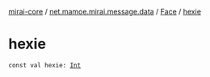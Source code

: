 [mirai-core](../../index.md) / [net.mamoe.mirai.message.data](../index.md) / [Face](index.md) / [hexie](./hexie.md)

# hexie

`const val hexie: `[`Int`](https://kotlinlang.org/api/latest/jvm/stdlib/kotlin/-int/index.html)